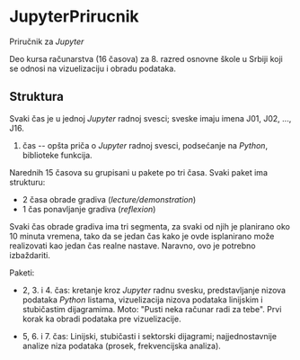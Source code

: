 # JupyterPrirucnik
Priručnik za _Jupyter_

Deo kursa računarstva (16 časova) za 8. razred osnovne škole u Srbiji koji se odnosi na vizuelizaciju i obradu podataka.

## Struktura
Svaki čas je u jednoj _Jupyter_ radnoj svesci; sveske imaju imena J01, J02, ..., J16.

1. čas -- opšta priča o _Jupyter_ radnoj svesci, podsećanje na _Python_, biblioteke funkcija.

Narednih 15 časova su grupisani u pakete po tri časa. Svaki paket ima strukturu:

- 2 časa obrade gradiva (_lecture/demonstration_)
- 1 čas ponavljanje gradiva (_reflexion_)

Svaki čas obrade gradiva ima tri segmenta, za svaki od njih je planirano oko 10 minuta vremena,
tako da se jedan čas kako je ovde isplanirano može realizovati kao jedan čas realne nastave.
Naravno, ovo je potrebno izbaždariti.

Paketi:

- 2, 3. i 4. čas: kretanje kroz _Jupyter_ radnu svesku, predstavljanje nizova podataka _Python_ listama, vizuelizacija nizova podataka
linijskim i stubičastim dijagramima. Moto: "Pusti neka računar radi za tebe". Prvi korak ka obradi podataka pre vizuelizacije.

- 5, 6. i 7. čas: Linijski, stubičasti i sektorski dijagrami; najjednostavnije analize niza podataka (prosek, frekvencijska analiza).
